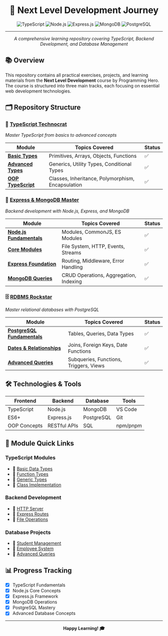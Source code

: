 <div align="center">

# 🚀 Next Level Development Journey

![TypeScript](https://img.shields.io/badge/TypeScript-007ACC?style=for-the-badge&logo=typescript&logoColor=white)
![Node.js](https://img.shields.io/badge/Node.js-43853D?style=for-the-badge&logo=node.js&logoColor=white)
![Express.js](https://img.shields.io/badge/Express.js-404D59?style=for-the-badge)
![MongoDB](https://img.shields.io/badge/MongoDB-4EA94B?style=for-the-badge&logo=mongodb&logoColor=white)
![PostgreSQL](https://img.shields.io/badge/PostgreSQL-316192?style=for-the-badge&logo=postgresql&logoColor=white)

---

_A comprehensive learning repository covering TypeScript, Backend Development, and Database Management_

</div>

## 📚 Overview

This repository contains all practical exercises, projects, and learning materials from the **Next Level Development** course by Programming Hero. The course is structured into three main tracks, each focusing on essential web development technologies.

## 🗂️ Repository Structure

### 📘 [TypeScript Technocrat](./typescript-technocrat/)

_Master TypeScript from basics to advanced concepts_

| Module                                                             | Topics Covered                                    | Status |
| ------------------------------------------------------------------ | ------------------------------------------------- | ------ |
| **[Basic Types](./typescript-technocrat/basic-types-of-ts/)**      | Primitives, Arrays, Objects, Functions            | ✅     |
| **[Advanced Types](./typescript-technocrat/advance-types-of-ts/)** | Generics, Utility Types, Conditional Types        | ✅     |
| **[OOP TypeScript](./typescript-technocrat/oop-typescript/)**      | Classes, Inheritance, Polymorphism, Encapsulation | ✅     |

### 🚀 [Express & MongoDB Master](./express-mongo-master/)

_Backend development with Node.js, Express, and MongoDB_

| Module                                                                     | Topics Covered                         | Status |
| -------------------------------------------------------------------------- | -------------------------------------- | ------ |
| **[Node.js Fundamentals](./express-mongo-master/fundamentals-of-nodejs/)** | Modules, CommonJS, ES Modules          | ✅     |
| **[Core Modules](./express-mongo-master/nodejs-core-modules/)**            | File System, HTTP, Events, Streams     | ✅     |
| **[Express Foundation](./express-mongo-master/foundation-of-express/)**    | Routing, Middleware, Error Handling    | ✅     |
| **[MongoDB Queries](./express-mongo-master/in-depth-mongodb-queries/)**    | CRUD Operations, Aggregation, Indexing | ✅     |

### 🗄️ [RDBMS Rockstar](./rdbms-rockstar/)

_Master relational databases with PostgreSQL_

| Module                                                                             | Topics Covered                         | Status |
| ---------------------------------------------------------------------------------- | -------------------------------------- | ------ |
| **[PostgreSQL Fundamentals](./rdbms-rockstar/postgres-fundamentals/)**             | Tables, Queries, Data Types            | ✅     |
| **[Dates & Relationships](./rdbms-rockstar/dates-relationship-join-in-postgres/)** | Joins, Foreign Keys, Date Functions    | ✅     |
| **[Advanced Queries](./rdbms-rockstar/advance-query-db-object/)**                  | Subqueries, Functions, Triggers, Views | ✅     |

## 🛠️ Technologies & Tools

<div align="center">

| Frontend     | Backend      | Database   | Tools    |
| ------------ | ------------ | ---------- | -------- |
| TypeScript   | Node.js      | MongoDB    | VS Code  |
| ES6+         | Express.js   | PostgreSQL | Git      |
| OOP Concepts | RESTful APIs | SQL        | npm/pnpm |

</div>

## 📝 Module Quick Links

### TypeScript Modules

- 🔸 [Basic Data Types](./typescript-technocrat/basic-types-of-ts/src/basicTypes.ts)
- 🔸 [Function Types](./typescript-technocrat/basic-types-of-ts/src/function.ts)
- 🔸 [Generic Types](./typescript-technocrat/advance-types-of-ts/src/generic.ts)
- 🔸 [Class Implementation](./typescript-technocrat/oop-typescript/src/class.ts)

### Backend Development

- 🔹 [HTTP Server](./express-mongo-master/nodejs-core-modules/todo-app/server.js)
- 🔹 [Express Routes](./express-mongo-master/foundation-of-express/src/app/todos/todos.routes.ts)
- 🔹 [File Operations](./express-mongo-master/nodejs-core-modules/fs.js)

### Database Projects

- 🔸 [Student Management](./rdbms-rockstar/postgres-fundamentals/manage_student.sql)
- 🔸 [Employee System](./rdbms-rockstar/dates-relationship-join-in-postgres/empoyee-management.sql)
- 🔸 [Advanced Queries](./rdbms-rockstar/advance-query-db-object/sub-query.sql)

## 📊 Progress Tracking

- [x] TypeScript Fundamentals
- [x] Node.js Core Concepts
- [x] Express.js Framework
- [x] MongoDB Operations
- [x] PostgreSQL Mastery
- [x] Advanced Database Concepts

---

<div align="center">

**Happy Learning! 🎓**

</div>
